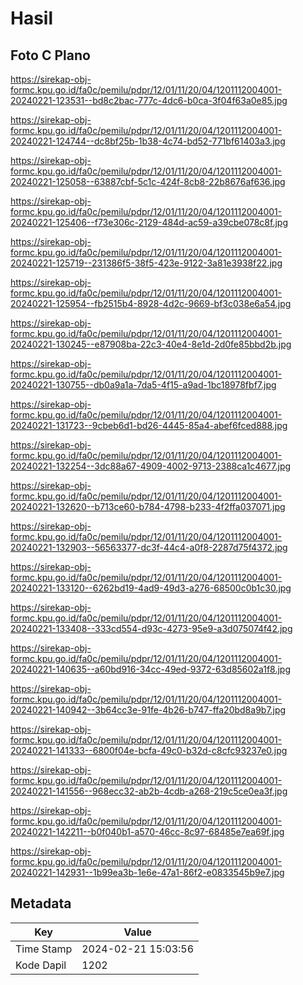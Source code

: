# Hasil

## Foto C Plano

https://sirekap-obj-formc.kpu.go.id/fa0c/pemilu/pdpr/12/01/11/20/04/1201112004001-20240221-123531--bd8c2bac-777c-4dc6-b0ca-3f04f63a0e85.jpg

https://sirekap-obj-formc.kpu.go.id/fa0c/pemilu/pdpr/12/01/11/20/04/1201112004001-20240221-124744--dc8bf25b-1b38-4c74-bd52-771bf61403a3.jpg

https://sirekap-obj-formc.kpu.go.id/fa0c/pemilu/pdpr/12/01/11/20/04/1201112004001-20240221-125058--63887cbf-5c1c-424f-8cb8-22b8676af636.jpg

https://sirekap-obj-formc.kpu.go.id/fa0c/pemilu/pdpr/12/01/11/20/04/1201112004001-20240221-125406--f73e306c-2129-484d-ac59-a39cbe078c8f.jpg

https://sirekap-obj-formc.kpu.go.id/fa0c/pemilu/pdpr/12/01/11/20/04/1201112004001-20240221-125719--231386f5-38f5-423e-9122-3a81e3938f22.jpg

https://sirekap-obj-formc.kpu.go.id/fa0c/pemilu/pdpr/12/01/11/20/04/1201112004001-20240221-125954--fb2515b4-8928-4d2c-9669-bf3c038e6a54.jpg

https://sirekap-obj-formc.kpu.go.id/fa0c/pemilu/pdpr/12/01/11/20/04/1201112004001-20240221-130245--e87908ba-22c3-40e4-8e1d-2d0fe85bbd2b.jpg

https://sirekap-obj-formc.kpu.go.id/fa0c/pemilu/pdpr/12/01/11/20/04/1201112004001-20240221-130755--db0a9a1a-7da5-4f15-a9ad-1bc18978fbf7.jpg

https://sirekap-obj-formc.kpu.go.id/fa0c/pemilu/pdpr/12/01/11/20/04/1201112004001-20240221-131723--9cbeb6d1-bd26-4445-85a4-abef6fced888.jpg

https://sirekap-obj-formc.kpu.go.id/fa0c/pemilu/pdpr/12/01/11/20/04/1201112004001-20240221-132254--3dc88a67-4909-4002-9713-2388ca1c4677.jpg

https://sirekap-obj-formc.kpu.go.id/fa0c/pemilu/pdpr/12/01/11/20/04/1201112004001-20240221-132620--b713ce60-b784-4798-b233-4f2ffa037071.jpg

https://sirekap-obj-formc.kpu.go.id/fa0c/pemilu/pdpr/12/01/11/20/04/1201112004001-20240221-132903--56563377-dc3f-44c4-a0f8-2287d75f4372.jpg

https://sirekap-obj-formc.kpu.go.id/fa0c/pemilu/pdpr/12/01/11/20/04/1201112004001-20240221-133120--6262bd19-4ad9-49d3-a276-68500c0b1c30.jpg

https://sirekap-obj-formc.kpu.go.id/fa0c/pemilu/pdpr/12/01/11/20/04/1201112004001-20240221-133408--333cd554-d93c-4273-95e9-a3d075074f42.jpg

https://sirekap-obj-formc.kpu.go.id/fa0c/pemilu/pdpr/12/01/11/20/04/1201112004001-20240221-140635--a60bd916-34cc-49ed-9372-63d85602a1f8.jpg

https://sirekap-obj-formc.kpu.go.id/fa0c/pemilu/pdpr/12/01/11/20/04/1201112004001-20240221-140942--3b64cc3e-91fe-4b26-b747-ffa20bd8a9b7.jpg

https://sirekap-obj-formc.kpu.go.id/fa0c/pemilu/pdpr/12/01/11/20/04/1201112004001-20240221-141333--6800f04e-bcfa-49c0-b32d-c8cfc93237e0.jpg

https://sirekap-obj-formc.kpu.go.id/fa0c/pemilu/pdpr/12/01/11/20/04/1201112004001-20240221-141556--968ecc32-ab2b-4cdb-a268-219c5ce0ea3f.jpg

https://sirekap-obj-formc.kpu.go.id/fa0c/pemilu/pdpr/12/01/11/20/04/1201112004001-20240221-142211--b0f040b1-a570-46cc-8c97-68485e7ea69f.jpg

https://sirekap-obj-formc.kpu.go.id/fa0c/pemilu/pdpr/12/01/11/20/04/1201112004001-20240221-142931--1b99ea3b-1e6e-47a1-86f2-e0833545b9e7.jpg


## Metadata

| Key        | Value               |
| ---------- | ------------------- |
| Time Stamp | 2024-02-21 15:03:56 |
| Kode Dapil | 1202                |



